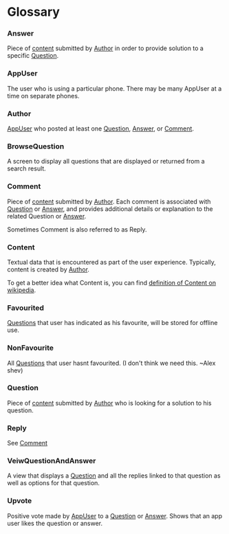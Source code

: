 Glossary
========

### Answer

Piece of [content](#Content) submitted by [Author](#Author) in order to provide solution to a specific [Question](#Question).

### AppUser 

The user who is using a particular phone. There may be many AppUser at a time on separate phones.

### Author

[AppUser](#AppUser) who posted at least one [Question](#Question), [Answer](#Answer), or [Comment](#Comment).
       
### BrowseQuestion

A screen to display all questions that are displayed or returned from a search result.

### Comment

Piece of [content](#Content) submitted by [Author](#Author). Each comment is associated with [Question](#Question) or [Answer](#Answer), and provides additional details or explanation to the related Question or [Answer](#Answer).

Sometimes Comment is also referred to as Reply.

### Content

Textual data that is encountered as part of the user experience. Typically, content is created by [Author](#Author).

To get a better idea what Content is, you can find [definition of Content on wikipedia](http://en.wikipedia.org/wiki/Content_%28media%29).

        
### Favourited

[Questions](#Question) that user has indicated as his favourite, will be stored for offline use.
        
### NonFavourite

All [Questions](#Question) that user hasnt favourited. (I don't think we need this. ~Alex shev)

### Question

Piece of [content](#Content) submitted by [Author](#Author) who is looking for a solution to his question.
### Reply

See [Comment](#Comment)
### VeiwQuestionAndAnswer

A view that displays a [Question](#Question) and all the replies linked to that question as well as options for that question.

### Upvote

Positive vote made by [AppUser](#AppUser) to a [Question](#Question) or [Answer](#Answer). Shows that an app user likes the question or answer.
        
